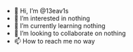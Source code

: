 - 👋 Hi, I’m @13eav1s
- 👀 I’m interested in nothing
- 🌱 I’m currently learning nothing
- 💞️ I’m looking to collaborate on nothing
- 📫 How to reach me no way

<!---
13eav1s/13eav1s is a ✨ special ✨ repository because its `README.md` (this file) appears on your GitHub profile.
You can click the Preview link to take a look at your changes.
--->
